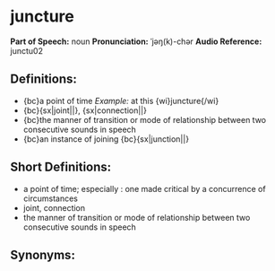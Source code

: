 # juncture

**Part of Speech:** noun
**Pronunciation:** ˈjəŋ(k)-chər
**Audio Reference:** junctu02

## Definitions:
- {bc}a point of time 
  *Example:* at this {wi}juncture{/wi}
- {bc}{sx|joint||}, {sx|connection||}
- {bc}the manner of transition or mode of relationship between two consecutive sounds in speech
- {bc}an instance of joining {bc}{sx|junction||}

## Short Definitions:
- a point of time; especially : one made critical by a concurrence of circumstances
- joint, connection
- the manner of transition or mode of relationship between two consecutive sounds in speech

## Synonyms:
